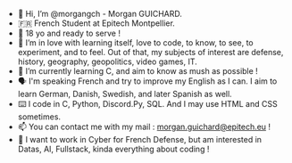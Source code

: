 - 👋 Hi, I’m @morgangch - Morgan GUICHARD.
- 🇫🇷 French Student at Epitech Montpellier.
- 🎂 18 yo and ready to serve !
- 💚 I’m in love with learning itself, love to code, to know, to see, to experiment, and to feel. Out of that, my subjects of interest are defense, history, geography, geopolitics, video games, IT.
- 🌱 I’m currently learning C, and aim to know as mush as possible !
- 🗣️ I'm speaking French and try to improve my English as I can. I aim to learn German, Danish, Swedish, and later Spanish as well.
- ⌨️ I code in C, Python, Discord.Py, SQL. And I may use HTML and CSS sometimes.
- 📫 You can contact me with my mail : morgan.guichard@epitech.eu !
- 👷 I want to work in Cyber for French Defense, but am interested in Datas, AI, Fullstack, kinda everything about coding ! 

<!---
morgangch/morgangch is a ✨ special ✨ repository because its `README.md` (this file) appears on your GitHub profile.
You can click the Preview link to take a look at your changes.
--->
